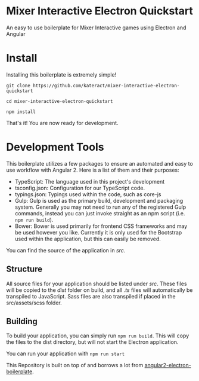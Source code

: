 Mixer Interactive Electron Quickstart
=====================

An easy to use boilerplate for Mixer Interactive games using Electron and Angular

Install
=======

Installing this boilerplate is extremely simple!

`git clone https://github.com/kateract/mixer-interactive-electron-quickstart`

`cd mixer-interactive-electron-quickstart`

`npm install`

That's it! You are now ready for development.

Development Tools
=================

This boilerplate utilizes a few packages to ensure an automated and easy to use workflow with Angular 2. Here is a list of them and their purposes: 
- TypeScript: The language used in this project's development
- tsconfig.json: Configuration for our TypeScript code.
- typings.json: Typings used within the code, such as core-js
- Gulp: Gulp is used as the primary build, development and packaging system. Generally you may not need to run any of the registered Gulp commands, instead you can just invoke straight as an npm script (i.e. `npm run build`).
- Bower: Bower is used primarily for frontend CSS frameworks and may be used however you like. Currently it is only used for the Bootstrap used within the application, but this can easily be removed.

You can find the source of the application in *src*.

Structure
---------

All source files for your application should be listed under *src*. These files will be copied to the *dist* folder on build, and all *.ts* files will automatically be transpiled to JavaScript. Sass files are also transpiled if placed in the src/assets/scss folder.

Building
--------

To build your application, you can simply run `npm run build`. This will copy the files to the dist directory, but will not start the Electron application.

You can run your application with `npm run start`


This Repository is built on top of and borrows a lot from [angular2-electron-boilerplate](https://github.com/c4wrd/angular2-electron-boilerplate).